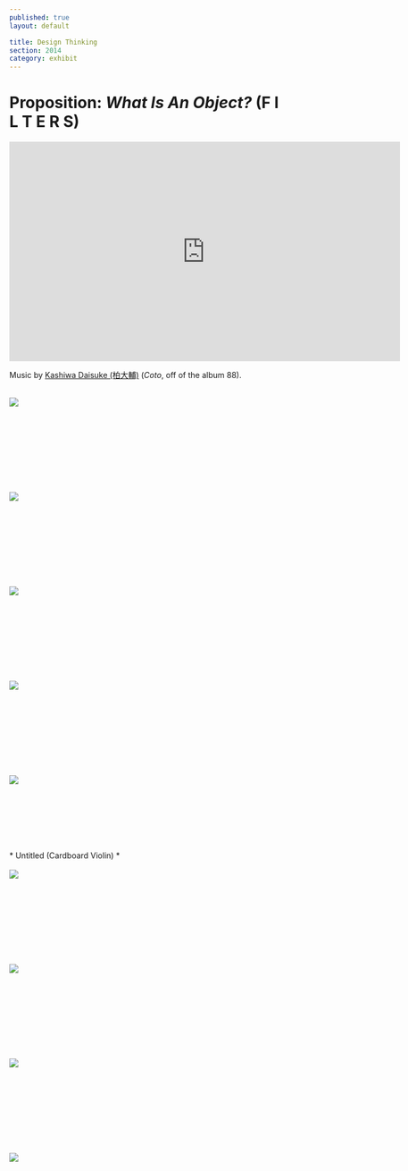 ```yaml
---
published: true
layout: default

title: Design Thinking
section: 2014
category: exhibit
---
```


# Proposition: _What Is An Object?_ (F I L T E R S) #

<iframe src="https://player.vimeo.com/video/96458017?color=ffffff&portrait=0" width="700" height="393" frameborder="0" webkitallowfullscreen mozallowfullscreen allowfullscreen></iframe>

Music by <a href="http://kashiwadaisuke.com/">Kashiwa Daisuke (柏大輔)</a> (_Coto_, off of the album 88).

<br>
<img src="https://i.imgur.com/Y7Mgyrhl.jpg">
<br><br>
<br><br>
<br><br>
<br><br>
<br><br>
<img src="https://i.imgur.com/KOtGk7Tl.jpg">
<br><br>
<br><br>
<br><br>
<br><br>
<br><br>
<img src="https://i.imgur.com/s0bULWql.jpg">
<br><br>
<br><br>
<br><br>
<br><br>
<br><br>
<img src="https://i.imgur.com/amfBpw2l.jpg">
<br><br>
<br><br>
<br><br>
<br><br>
<br><br>
<img src="https://i.imgur.com/tgRV1uwl.jpg">
<br><br>
<br><br>
<br><br>
<br><br>
* Untitled (Cardboard Violin) *
<br><br>
<img src="https://i.imgur.com/tqoNsd7l.jpg">
<br><br>
<br><br>
<br><br>
<br><br>
<br><br>
<img src="https://i.imgur.com/BTTpZxwl.jpg">
<br><br>
<br><br>
<br><br>
<br><br>
<br><br>
<img src="https://i.imgur.com/pSVR1mXl.jpg">
<br><br>
<br><br>
<br><br>
<br><br>
<br><br>
<img src="https://i.imgur.com/eo1Rfr5l.jpg">
<br><br>
<br><br>
<br><br>
<br><br>
<br><br>



